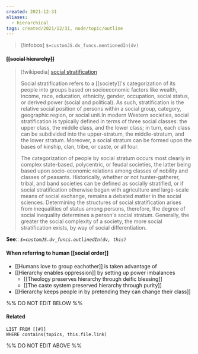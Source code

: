```yaml
---
created: 2021-12-31 
aliases:
  - hierarchical
tags: created/2021/12/31, node/topic/outline
---
```

> [!infobox]
`$=customJS.dv_funcs.mentionedIn(dv)`

#### <s class="topic-title">[[social hierarchy]]</s>

> [!wikipedia] [social stratification](https://en.wikipedia.org/wiki/Social%20stratification)
> 
> Social stratification refers to a [[society]]'s categorization of its people into groups based on socioeconomic factors like wealth, income, race, education, ethnicity, gender, occupation, social status, or derived power (social and political). As such, stratification is the relative social position of persons within a social group, category, geographic region, or social unit.In modern Western societies, social stratification is typically defined in terms of three social classes: the upper class, the middle class, and the lower class; in turn, each class can be subdivided into the upper-stratum, the middle-stratum, and the lower stratum. Moreover, a social stratum can be formed upon the bases of kinship, clan, tribe, or caste, or all four.
> 
> The categorization of people by social stratum occurs most clearly in complex state-based, polycentric, or feudal societies, the latter being based upon socio-economic relations among classes of nobility and classes of peasants. Historically, whether or not hunter-gatherer, tribal, and band societies can be defined as socially stratified, or if social stratification otherwise began with agriculture and large-scale means of social exchange, remains a debated matter in the social sciences. Determining the structures of social stratification arises from inequalities of status among persons, therefore, the degree of social inequality determines a person's social stratum. Generally, the greater the social complexity of a society, the more social stratification exists, by way of social differentiation.
>


**See**::
*`$=customJS.dv_funcs.outlinedIn(dv, this)`*

#### When referring to human [[social order]]
- [[Humans love to group eachother]] is taken advantage of
- [[Hierarchy enables oppression]] by setting up power imbalances
	- [[Theology preserves hierarchy through deific blessing]]
	- [[The caste system preserved hierarchy through purity]]
- [[Hierarchy keeps people in by pretending they can change their class]]


%% DO NOT EDIT BELOW %%
#### Related 
```dataview
LIST FROM [[#]]
WHERE contains(topics, this.file.link)
```
%% DO NOT EDIT ABOVE %%

